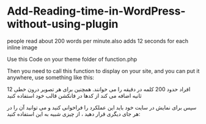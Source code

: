 # Add-Reading-time-in-WordPress-without-using-plugin

people read about 200 words per minute.also adds 12 seconds for each inline image

Use this Code on your theme folder of function.php

Then you need to call this function to display on your site, and you can put it anywhere, use something like this:

<?php echo reading_time(); ?>

افراد حدود 200 کلمه در دقیقه را می خوانند. همچنین برای هر تصویر درون خطی 12 ثانیه اضافه می کند
از کدها در فانکشن قالب خود استفاده کنید

سپس برای نمایش در سایت خود باید این عملکرد را فراخوانی کنید و می توانید آن را در هر جای دیگری قرار دهید ، از چیزی شبیه به این استفاده کنید:

<?php echo reading_time(); ?>
